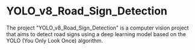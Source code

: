 # YOLO_v8_Road_Sign_Detection
The project "YOLO_v8_Road_Sign_Detection" is a computer vision project that aims to detect road signs using a deep learning model based on the YOLO (You Only Look Once) algorithm.
